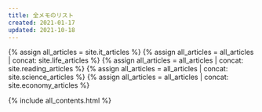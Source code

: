 ```yaml
---
title: 全メモのリスト
created: 2021-01-17
updated: 2021-10-18
---
```

{% assign all_articles = site.it_articles %}
{% assign all_articles = all_articles | concat: site.life_articles %}
{% assign all_articles = all_articles | concat: site.reading_articles %}
{% assign all_articles = all_articles | concat: site.science_articles %}
{% assign all_articles = all_articles | concat: site.economy_articles %}

{% include all_contents.html %}

